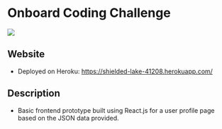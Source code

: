 # Onboard Coding Challenge
![](https://i.gyazo.com/0e233a7b1c7791beff0656ef3536aae2.png)

## Website
- Deployed on Heroku: 
https://shielded-lake-41208.herokuapp.com/

## Description
- Basic frontend prototype built using React.js for a user profile page based on the JSON data provided. 

